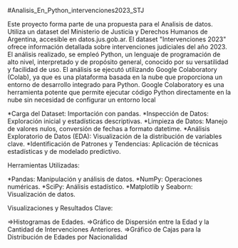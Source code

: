 #Analisis_En_Python_intervenciones2023_STJ

Este proyecto forma parte de una propuesta para el Analisis de datos. Utiliza un dataset del Ministerio de Justicia y Derechos Humanos de Argentina, accesible en datos.jus.gob.ar. El dataset "Intervenciones 2023" ofrece información detallada sobre intervenciones judiciales del año 2023. El análisis realizado, se empleó Python, un lenguaje de programación de alto nivel, interpretado y de propósito general, conocido por su versatilidad y facilidad de uso. El análisis se ejecutó utilizando Google Colaboratory (Colab), ya que es una plataforma basada en la nube que proporciona un entorno de desarrollo integrado para Python. Google Colaboratory es una herramienta potente que permite ejecutar código Python directamente en la nube sin necesidad de configurar un entorno local

*Carga del Dataset: Importación con pandas.
*Inspección de Datos: Exploración inicial y estadísticas descriptivas.
*Limpieza de Datos: Manejo de valores nulos, conversión de fechas a formato datetime.
*Análisis Exploratorio de Datos (EDA): Visualización de la distribución de variables clave.
*Identificación de Patrones y Tendencias: Aplicación de técnicas estadísticas y de modelado predictivo.

Herramientas Utilizadas:

*Pandas: Manipulación y análisis de datos.
*NumPy: Operaciones numéricas.
*SciPy: Análisis estadístico.
*Matplotlib y Seaborn: Visualización de datos.

Visualizaciones y Resultados Clave:

=>Histogramas de Edades.
=>Gráfico de Dispersión entre la Edad y la Cantidad de Intervenciones Anteriores.
=>Gráfico de Cajas para la Distribución de Edades por Nacionalidad

